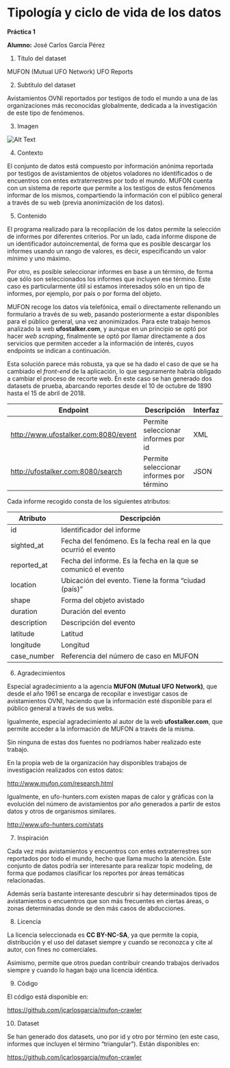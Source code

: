 # Tipología y ciclo de vida de los datos

**Práctica 1**

**Alumno:** José Carlos García Pérez

1. Título del dataset

MUFON (Mutual UFO Network) UFO Reports

2. Subtítulo del dataset

Avistamientos OVNI reportados por testigos de todo el mundo a una de las organizaciones más reconocidas globalmente, dedicada a la investigación de este tipo de fenómenos.

3. Imagen

![Alt Text](https://github.com/jcarlosgarcia/mufon-crawler/blob/master/ufo.jpg?raw=true)

4. Contexto

El conjunto de datos está compuesto por información anónima reportada por testigos de avistamientos de objetos voladores no identificados o de encuentros con entes extraterrestres por todo el mundo. MUFON cuenta con un sistema de reporte que permite a los testigos de estos fenómenos informar de los mismos, compartiendo la información con el público general a través de su web (previa anonimización de los datos).

5. Contenido

El programa realizado para la recopilación de los datos permite la selección de informes por diferentes criterios.
Por un lado, cada informe dispone de un identificador autoincremental, de forma que es posible descargar los informes usando un rango de valores, es decir, especificando un valor mínimo y uno máximo.

Por otro, es posible seleccionar informes en base a un término, de forma que sólo son seleccionados los informes que incluyen ese término. Este caso es particularmente útil si estamos interesados sólo en un tipo de informes, por ejemplo, por país o por forma del objeto.

MUFON recoge los datos vía telefónica, email o directamente rellenando un formulario a través de su web, pasando posteriormente a estar disponibles para el público general, una vez anonimizados. Para este trabajo hemos analizado la web **ufostalker.com**, y aunque en un principio se optó por hacer *web scraping*, finalmente se optó por llamar directamente a dos servicios que permiten acceder a la información de interés, cuyos endpoints se indican a continuación.

Esta solución parece más robusta, ya que se ha dado el caso de que se ha cambiado el *front-end* de la aplicación, lo que seguramente habría obligado a cambiar el proceso de recorte web.
En este caso se han generado dos datasets de prueba, abarcando reportes desde el 10 de octubre de 1890 hasta el 15 de abril de 2018.

Endpoint     | Descripción   | Interfaz
------------ | ------------- | ---------
http://www.ufostalker.com:8080/event | Permite seleccionar informes por id | XML
http://ufostalker.com:8080/search | Permite seleccionar informes por término | JSON

Cada informe recogido consta de los siguientes atributos:

Atributo | Descripción
-------- | -----------
id | Identificador del informe
sighted_at | Fecha del fenómeno. Es la fecha real en la que ocurrió el evento
reported_at | Fecha del informe. Es la fecha en la que se comunicó el evento
location | Ubicación del evento. Tiene la forma “ciudad (país)”
shape | Forma del objeto avistado
duration | Duración del evento
description | Descripción del evento
latitude | Latitud
longitude | Longitud
case_number | Referencia del número de caso en MUFON

6. Agradecimientos

Especial agradecimiento a la agencia **MUFON (Mutual UFO Network)**, que desde el año 1961 se encarga de recopilar e investigar casos de avistamientos OVNI, haciendo que la información esté disponible para el público general a través de sus webs.

Igualmente, especial agradecimiento al autor de la web **ufostalker.com**, que permite acceder a la información de MUFON a través de la misma.

Sin ninguna de estas dos fuentes no podríamos haber realizado este trabajo.

En la propia web de la organización hay disponibles trabajos de investigación realizados con estos datos:

http://www.mufon.com/research.html

Igualmente, en ufo-hunters.com existen mapas de calor y gráficas con la evolución del número de avistamientos por año generados a partir de estos datos y otros de organismos similares.

http://www.ufo-hunters.com/stats

7. Inspiración

Cada vez más avistamientos y encuentros con entes extraterrestres son reportados por todo el mundo, hecho que llama mucho la atención. Este conjunto de datos podría ser interesante para realizar topic modeling, de forma que podamos clasificar los reportes por áreas temáticas relacionadas.

Además sería bastante interesante descubrir si hay determinados tipos de avistamientos o encuentros que son más frecuentes en ciertas áreas, o zonas determinadas donde se den más casos de abducciones.

8. Licencia

La licencia seleccionada es **CC BY-NC-SA**, ya que permite la copia, distribución y el uso del dataset siempre y cuando se reconozca y cite al autor, con fines no comerciales.

Asimismo, permite que otros puedan contribuir creando trabajos derivados siempre y cuando lo hagan bajo una licencia idéntica.

9. Código

El código está disponible en:

https://github.com/jcarlosgarcia/mufon-crawler

10. Dataset

Se han generado dos datasets, uno por id y otro por término (en este caso, informes que incluyen el término “triangular”). Están disponibles en:

https://github.com/jcarlosgarcia/mufon-crawler
